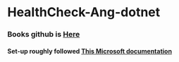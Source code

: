 # HealthCheck-Ang-dotnet

### Books github is [Here](https://github.com/PacktPublishing/ASP.NET-Core-6-and-Angular)

#### Set-up roughly followed [This Microsoft documentation](https://learn.microsoft.com/en-us/visualstudio/javascript/tutorial-asp-net-core-with-angular?view=vs-2022)
